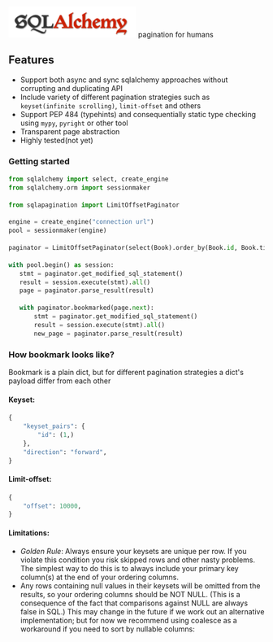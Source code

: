 <div>
    <img src="assets/sqlalchemy.png" alt="sql-alchemy" height="60" /> pagination for humans
</div>

## Features

* Support both async and sync sqlalchemy approaches without corrupting and duplicating API
* Include variety of different pagination strategies such as `keyset(infinite scrolling)`, `limit-offset` and others
* Support PEP 484 (typehints) and consequentially static type checking using `mypy`, `pyright` or other tool
* Transparent page abstraction
* Highly tested(not yet)

### Getting started

 ```python
from sqlalchemy import select, create_engine
from sqlalchemy.orm import sessionmaker

from sqlapagination import LimitOffsetPaginator

engine = create_engine("connection url")
pool = sessionmaker(engine)

paginator = LimitOffsetPaginator(select(Book).order_by(Book.id, Book.title))

with pool.begin() as session:
    stmt = paginator.get_modified_sql_statement()
    result = session.execute(stmt).all()
    page = paginator.parse_result(result)

    with paginator.bookmarked(page.next):
        stmt = paginator.get_modified_sql_statement()
        result = session.execute(stmt).all()
        new_page = paginator.parse_result(result)

```

### How bookmark looks like?

Bookmark is a plain dict, but for different pagination strategies
a dict's payload differ from each other

#### Keyset:

```python
{
    "keyset_pairs": {
        "id": (1,)
    },
    "direction": "forward",
}
```

#### Limit-offset:
```python
{
    "offset": 10000,
}
```

#### Limitations:

* _Golden Rule_: Always ensure your keysets are unique per row. If you violate this condition you risk skipped rows and other nasty problems. The simplest way to do this is to always include your primary key column(s) at the end of your ordering columns.
* Any rows containing null values in their keysets will be omitted from the results, so your ordering columns should be NOT NULL. (This is a consequence of the fact that comparisons against NULL are always false in SQL.) This may change in the future if we work out an alternative implementation; but for now we recommend using coalesce as a workaround if you need to sort by nullable columns: